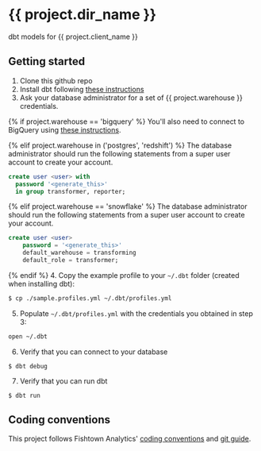 # {{ project.dir_name }}

dbt models for {{ project.client_name }}

## Getting started
1. Clone this github repo
2. Install dbt following [these instructions](https://docs.getdbt.com/docs/installation)
3. Ask your database administrator for a set of {{ project.warehouse }} credentials.


{% if project.warehouse == 'bigquery' %}
  You'll also need to connect to BigQuery using [these instructions](https://docs.getdbt.com/docs/profile-bigquery#section-oauth-authorization).

{% elif project.warehouse in ('postgres', 'redshift') %}
  The database administrator should run the following statements from a super user account to create your account.
```sql
create user <user> with
  password '<generate_this>'
  in group transformer, reporter;
```
{% elif project.warehouse == 'snowflake' %}
  The database administrator should run the following statements from a super user account to create your account.
```sql
create user <user>
    password = '<generate_this>'
    default_warehouse = transforming
    default_role = transformer;
```
{% endif %}
4. Copy the example profile to your `~/.dbt` folder (created when installing dbt):
```bash
$ cp ./sample.profiles.yml ~/.dbt/profiles.yml
```
5. Populate `~/.dbt/profiles.yml` with the credentials you obtained in step 3:
```bash
open ~/.dbt
```
6. Verify that you can connect to your database
```
$ dbt debug
```
7. Verify that you can run dbt
```
$ dbt run
```

## Coding conventions
This project follows Fishtown Analytics' [coding conventions](https://github.com/fishtown-analytics/corp/blob/master/dbt_coding_conventions.md) and [git guide](https://github.com/fishtown-analytics/corp/blob/master/git-guide.md).
